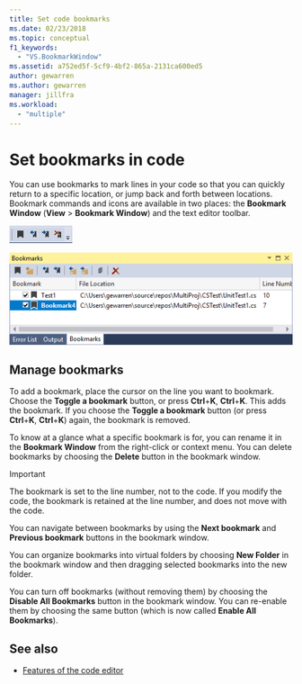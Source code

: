 ```yaml
---
title: Set code bookmarks
ms.date: 02/23/2018
ms.topic: conceptual
f1_keywords:
  - "VS.BookmarkWindow"
ms.assetid: a752ed5f-5cf9-4bf2-865a-2131ca600ed5
author: gewarren
ms.author: gewarren
manager: jillfra
ms.workload:
  - "multiple"
---
```

# Set bookmarks in code

You can use bookmarks to mark lines in your code so that you can quickly return to a specific location, or jump back and forth between locations. Bookmark commands and icons are available in two places: the **Bookmark Window** (**View** > **Bookmark Window**) and the text editor toolbar.

![Bookmark toolbar](media/bookmark-toolbar.png)

![Bookmark Window](media/bookmark-window.png)

## Manage bookmarks

To add a bookmark, place the cursor on the line you want to bookmark. Choose the **Toggle a bookmark** button, or press **Ctrl**+**K**, **Ctrl**+**K**. This adds the bookmark. If you choose the **Toggle a bookmark** button (or press **Ctrl**+**K**, **Ctrl**+**K**) again, the bookmark is removed.

To know at a glance what a specific bookmark is for, you can rename it in the **Bookmark Window** from the right-click or context menu. You can delete bookmarks by choosing the **Delete** button in the bookmark window.

> [!IMPORTANT]
> The bookmark is set to the line number, not to the code. If you modify the code, the bookmark is retained at the line number, and does not move with the code.

You can navigate between bookmarks by using the **Next bookmark** and **Previous bookmark** buttons in the bookmark window.

You can organize bookmarks into virtual folders by choosing **New Folder** in the bookmark window and then dragging selected bookmarks into the new folder.

You can turn off bookmarks (without removing them) by choosing the **Disable All Bookmarks** button in the bookmark window. You can re-enable them by choosing the same button (which is now called **Enable All Bookmarks**).

## See also

- [Features of the code editor](../ide/writing-code-in-the-code-and-text-editor.md)